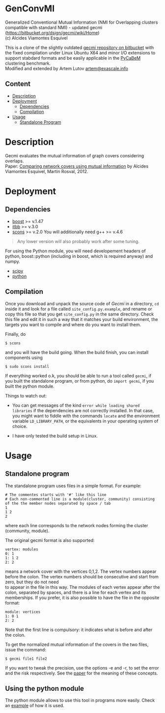 # GenConvMI
Generalized Conventional Mutual Information (NMI for Overlapping clusters compatible with standard NMI) - updated gecmi (https://bitbucket.org/dsign/gecmi/wiki/Home)  
(c) Alcides Viamontes Esquivel

This is a clone of the slightly outdated [gecmi repository on bitbucket](https://bitbucket.org/dsign/gecmi) with the fixed compilation under Linux Ubuntu X64 and minor I/O extensions to support stabdard formats and be easily applicable in the [PyCaBeM](https://github.com/eXascaleInfolab/PyCABeM) clustering benchmark.  
Modified and extended by Artem Lutov <artem@exascale.info>

## Content
- [Description](#description)
- [Deployment](#deployment)
	- [Dependencies](#dependencies)
	- [Compilation](#compilation)
- [Usage](#usage)
	- [Standalone Program](#standalone-program)

# Description
Gecmi evaluates the mutual information of graph covers considering overlaps.  
Paper: [Comparing network covers using mutual information](https://arxiv.org/abs/1202.0425) by Alcides Viamontes Esquivel, Martin Rosval, 2012.

# Deployment
## Dependencies

* [boost](http://www.boost.org/boost) >= v.1.47
* [itbb](http://threadingbuildingblocks.org/itbb) >= v.3.0
* [scons](http://www.scons.org/scons) >= v.2.0
You will additionally need g++ >= v.4.6

> Any lower version will also probably work after some tuning.
 
For using the Python module, you will need developement headers of python,
boost::python (including in boost, which is required anyway) and numpy.

* [scipy](http://numpy.scipy.org/)
* [python](http://www.python.org/)

## Compilation

Once you download and unpack the source code of *Gecmi* in a directory,
`cd` inside it and look for a file called `site_config.py.example`, and
rename or copy this file so that you get `site_config.py` in the same
directory. Check this file and edit it in such a way that it matches your build
environment, the targets you want to compile and where do you want to install
them.

Finally, do 
```
$ scons
```

and you will have the build going. When the build finish, you can install components using 

```
$ sudo scons install
```

If everything worked o.k, you should be able to run a tool called `gecmi`, if you built 
the standalone program, or from python, do `import gecmi`, if you built the python module. 

Things to watch out:

* You can get messages of the kind `error while loading shared libraries` if the dependencies
  are not correctly installed. In that case, you might want to fiddle with the commands 
  `locate` and the environment variable `LD_LIBRARY_PATH`, or the equivalents in your
  operating system of choice.

* I have only tested the build setup in Linux. 

# Usage

## Standalone program

The standalone program uses files in a simple format. For example:

```
# The commentes starts with '#' like this line
# Each non-commented line is a module(cluster, community) consisting of the the member nodes separated by space / tab
1 
1 2
2
```
where each line corresponds to the network nodes forming the cluster (community, module).

The original gecmi format is also supported:

```
vertex: modules
0: 1 
1: 1 2
2: 2
```
means a network cover with the vertices 0,1,2. The vertex numbers appear before
the colon. The vertex numbers should be consecutive and start from zero, but they do not need  
to appear in the file in this way. The modules of 
each vertex appear after the colon, separated by spaces, and there is a line for each 
vertex and its memberships. If you prefer, it is 
also possible to have the file in the opposite format:
```
module: vertices
1: 0 1 
2: 2
```

Note that the first line is compulsory: it indicates what is before and after the colon.

To get the normalized mutual information of the covers in the two files, issue the 
command:

```
$ gecmi file1 file2
```

If you want to tweak the precision, use the options -e and -r, to set the error and 
the risk respectively. See the [paper](http://arxiv.org/abs/1202.0425) for the 
meaning of these concepts.

## Using the python module

The python module allows to use this tool in programs more easily. Check an [example](https://github.com/eXascaleInfolab/GenConvMI/blob/master/simple_example.ipynb) 
of how it is used.
